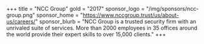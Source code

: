 +++
title = "NCC Group"
gold = "2017"
sponsor_logo = "/img/sponsors/ncc-group.png"
sponsor_home = "https://www.nccgroup.trust/us/about-us/careers/"
sponsor_blurb = "NCC Group is a trusted security firm with an unrivaled suite of services. More than 2000 employees in 35 offices around the world provide their expert skills to over 15,000 clients."
+++
